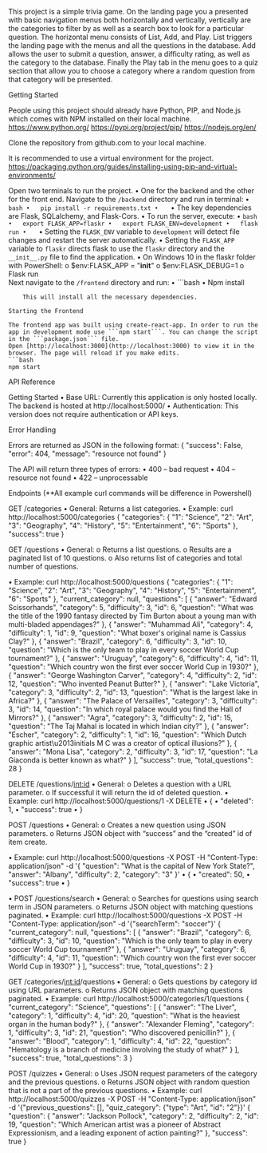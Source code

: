 This project is a simple trivia game.  On the landing page you a presented with basic navigation menus both horizontally and vertically, vertically are the categories to filter by as well as a search box to look for a particular question.  The horizontal menu consists of List, Add, and Play.  List triggers the landing page with the menus and all the questions in the database.  Add allows the user to submit a question, answer, a difficulty rating, as well as the category to the database.  Finally the Play tab in the menu goes to a quiz section that allow you to choose a category where a random question from that category will be presented.

Getting Started

People using this project should already have Python, PIP, and Node.js which comes with NPM installed on their local machine.
	https://www.python.org/
	https://pypi.org/project/pip/
	https://nodejs.org/en/

Clone the repository from github.com to your local machine.  

It is recommended to use a virtual environment for the project.  https://packaging.python.org/guides/installing-using-pip-and-virtual-environments/

Open two terminals to run the project. 
•	One for the backend and the other for the front end.
Navigate to the `/backend` directory and run in terminal:
•	```bash
•	pip install -r requirements.txt
•	```
•	The key dependencies are Flask, SQLalchemy, and Flask-Cors.
•	To run the server, execute:
•	```bash
•	export FLASK_APP=flaskr
•	export FLASK_ENV=development
•	flask run
•	```
•	Setting the `FLASK_ENV` variable to `development` will detect file changes and restart the server automatically.
•	Setting the `FLASK_APP` variable to `flaskr` directs flask to use the `flaskr` directory and the `__init__.py` file to find the application.
•	On Windows 10 in the flaskr folder with PowerShell:
o	$env:FLASK_APP = "__init__"
o	$env:FLASK_DEBUG=1
o	Flask run	
Next navigate to the `/frontend` directory and run:
•	```bash
•	Npm install
```
    This will install all the necessary dependencies.

Starting the Frontend

The frontend app was built using create-react-app. In order to run the app in development mode use ```npm start```. You can change the script in the ```package.json``` file. 
Open [http://localhost:3000](http://localhost:3000) to view it in the browser. The page will reload if you make edits.
```bash
npm start
```
API Reference

Getting Started
•	Base URL: Currently this application is only hosted locally. The backend is hosted at http://localhost:5000/
•	Authentication: This version does not require authentication or API keys.

Error Handling

Errors are returned as JSON in the following format:
{
    "success": False,
    "error": 404,
    "message": "resource not found"
}

The API will return three types of errors:
•	400 – bad request
•	404 – resource not found
•	422 – unprocessable

Endpoints (**All example curl commands will be difference in Powershell)

GET /categories
•	General: Returns a list categories.
•	Example: curl http://localhost:5000/categories
  {
      "categories": {
          "1": "Science", 
          "2": "Art", 
          "3": "Geography", 
          "4": "History", 
          "5": "Entertainment", 
          "6": "Sports"
      }, 
      "success": true
  }

GET /questions
•	General:
    o	Returns a list questions.
    o	Results are a paginated list of 10 questions.
    o	Also returns list of categories and total number of questions.

•	Example: curl http://localhost:5000/questions
  {
  "categories": {
    "1": "Science", 
    "2": "Art", 
    "3": "Geography", 
    "4": "History", 
    "5": "Entertainment", 
    "6": "Sports"
  }, 
  "current_category": null, 
  "questions": [
    {
      "answer": "Edward Scissorhands", 
      "category": 5, 
      "difficulty": 3, 
      "id": 6, 
      "question": "What was the title of the 1990 fantasy directed by Tim Burton about a      young man with multi-bladed appendages?"
    }, 
    {
      "answer": "Muhammad Ali", 
      "category": 4, 
      "difficulty": 1, 
      "id": 9, 
      "question": "What boxer's original name is Cassius Clay?"
    }, 
    {
      "answer": "Brazil", 
      "category": 6, 
      "difficulty": 3, 
      "id": 10, 
      "question": "Which is the only team to play in every soccer World Cup tournament?"
    }, 
    {
      "answer": "Uruguay", 
      "category": 6, 
      "difficulty": 4, 
      "id": 11, 
      "question": "Which country won the first ever soccer World Cup in 1930?"
    }, 
    {
      "answer": "George Washington Carver", 
      "category": 4, 
      "difficulty": 2, 
      "id": 12, 
      "question": "Who invented Peanut Butter?"
    }, 
    {
      "answer": "Lake Victoria", 
      "category": 3, 
      "difficulty": 2, 
      "id": 13, 
      "question": "What is the largest lake in Africa?"
    }, 
    {
      "answer": "The Palace of Versailles", 
      "category": 3, 
      "difficulty": 3, 
      "id": 14, 
      "question": "In which royal palace would you find the Hall of Mirrors?"
    }, 
    {
      "answer": "Agra", 
      "category": 3, 
      "difficulty": 2, 
      "id": 15, 
      "question": "The Taj Mahal is located in which Indian city?"
    }, 
    {
      "answer": "Escher", 
      "category": 2, 
      "difficulty": 1, 
      "id": 16, 
      "question": "Which Dutch graphic artist\u2013initials M C was a creator of optical illusions?"
    }, 
    {
      "answer": "Mona Lisa", 
      "category": 2, 
      "difficulty": 3, 
      "id": 17, 
      "question": "La Giaconda is better known as what?"
    }
  ], 
  "success": true, 
  "total_questions": 28
}

DELETE /questions/<int:id>
•	General:
    o	Deletes a question with a URL parameter.
    o	If successful it will return the id of deleted question.
•	Example: curl http://localhost:5000/questions/1 -X DELETE
•	  {
•	      "deleted": 1, 
•	      "success": true
•	  }

POST /questions
•	General:
    o	Creates a new question using JSON parameters.
    o	Returns JSON object with “success” and the “created” id of item create.

•	Example: curl http://localhost:5000/questions -X POST -H "Content-Type: application/json" -d '{ "question": "What is the capital of New York State?", "answer": "Albany", "difficulty": 2, "category": "3" }'
•	  {
•	  "created": 50, 
•	  "success": true
•	}

•	POST /questions/search
•	General:
    o	Searches for questions using search term in JSON parameters.
    o	Returns JSON object with matching questions paginated.
•	Example: curl http://localhost:5000/questions -X POST -H "Content-Type: application/json" -d '{"searchTerm": "soccer"}'
 {
  "current_category": null, 
  "questions": [
    {
      "answer": "Brazil", 
      "category": 6, 
      "difficulty": 3, 
      "id": 10, 
      "question": "Which is the only team to play in every soccer World Cup tournament?"
    }, 
    {
      "answer": "Uruguay", 
      "category": 6, 
      "difficulty": 4, 
      "id": 11, 
      "question": "Which country won the first ever soccer World Cup in 1930?"
    }
  ], 
  "success": true, 
  "total_questions": 2
}

GET /categories/<int:id>/questions
•	General:
    o	Gets questions by category id using URL parameters.
    o	Returns JSON object with matching questions paginated.
•	Example: curl http://localhost:5000/categories/1/questions
  {
      "current_category": "Science", 
      "questions": [
          {
              "answer": "The Liver", 
              "category": 1, 
              "difficulty": 4, 
              "id": 20, 
              "question": "What is the heaviest organ in the human body?"
          }, 
          {
              "answer": "Alexander Fleming", 
              "category": 1, 
              "difficulty": 3, 
              "id": 21, 
              "question": "Who discovered penicillin?"
          }, 
          {
              "answer": "Blood", 
              "category": 1, 
              "difficulty": 4, 
              "id": 22, 
              "question": "Hematology is a branch of medicine involving the study of what?"
          }
      ], 
      "success": true, 
      "total_questions": 3
  }

POST /quizzes
•	General:
    o	Uses JSON request parameters of the category and the previous questions.
    o	Returns JSON object with random question that is not a part of the previous questions.
•	Example: curl http://localhost:5000/quizzes -X POST -H "Content-Type: application/json" -d '{"previous_questions": [], "quiz_category": {"type": "Art", "id": "2"}}'
  {
  "question": {
    "answer": "Jackson Pollock", 
    "category": 2, 
    "difficulty": 2, 
    "id": 19, 
    "question": "Which American artist was a pioneer of Abstract Expressionism, and a  leading exponent of action painting?"
 }, 
  "success": true
}

